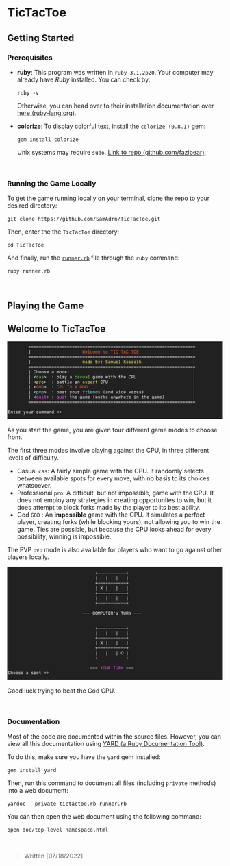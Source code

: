 # TicTacToe
 
## Getting Started

### Prerequisites
* **ruby**: 
  This program was written in `ruby 3.1.2p20`. Your computer may already have *Ruby* installed. You can check by:
  ```
  ruby -v
  ```
  Otherwise, you can head over to their installation documentation over <a href="https://www.ruby-lang.org/en/documentation/installation/"     target="_blank">here (ruby-lang.org)</a>.

* **colorize**: 
  To display colorful text, install the `colorize (0.8.1)` gem:
  ```
  gem install colorize
  ```
  Unix systems may require `sudo`. <a href="https://github.com/fazibear/colorize" target="_blank">Link to repo (github.com/fazibear)</a>.
  
<br>

### Running the Game Locally

To get the game running locally on your terminal, clone the repo to your desired directory:
```
git clone https://github.com/SamAdrn/TicTacToe.git
```
Then, enter the the `TicTacToe` directory:
```
cd TicTacToe
```
And finally, run the [`runner.rb`](runner.rb) file through the `ruby` command:
```
ruby runner.rb
```

<br>

## Playing the Game

## Welcome to TicTacToe

<img src="screenshots/menu.png" alt="menu screenshot" width="800">

As you start the game, you are given four different game modes to choose from.

The first three modes involve playing against the CPU, in three different levels of difficulty.
* Casual `cas`: A fairly simple game with the CPU. It randomly selects between available spots for every move, with no basis to its choices whatsoever.
* Professional `pro`: A difficult, but not impossible, game with the CPU. It does not employ any strategies in creating opportunites to win, but it does
attempt to block forks made by the player to its best ability.
* God `GOD` : An **impossible** game with the CPU. It simulates a perfect player, creating forks (while blocking yours), not allowing you to win the game. Ties are possible, but because the CPU looks ahead for every possibility, winning is impossible.

The PVP `pvp` mode is also available for players who want to go against other players locally.

<img src="screenshots/gameplay.png" alt="gameplay screenshot" width="800">

Good luck trying to beat the God CPU.

<br>

### Documentation

Most of the code are documented within the source files. However, you can view all this documentation using [YARD (a Ruby Documentation Tool)](https://yardoc.org/).

To do this, make sure you have the `yard` gem installed:
```
gem install yard
```

Then, run this command to document all files (including `private` methods) into a web document:
```
yardoc --private tictactoe.rb runner.rb
```

You can then open the web document using the following command:
```
open doc/top-level-namespace.html 
```      

<br>

> Written [07/18/2022]
